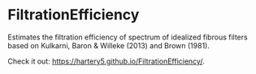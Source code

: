 # FiltrationEfficiency
Estimates the filtration efficiency of spectrum of idealized fibrous filters based on Kulkarni, Baron &amp; Willeke (2013) and Brown (1981).

Check it out: https://hartery5.github.io/FiltrationEfficiency/.

